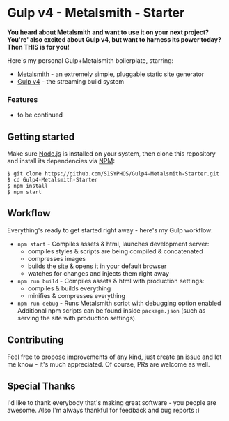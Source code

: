 # Gulp v4 - Metalsmith - Starter
**You heard about Metalsmith and want to use it on your next project? You're' also excited about Gulp v4, but want to harness its power today? Then THIS is for you!**

Here's my personal Gulp+Metalsmith boilerplate, starring:
- [Metalsmith](http://www.metalsmith.io/) - an extremely simple, pluggable static site generator
- [Gulp v4](http://gulpjs.com/) - the streaming build system

### Features
- to be continued

## Getting started
Make sure [Node.js](http://nodejs.org/) is installed on your system, then clone this repository and install its dependencies via [NPM](https://npmjs.org/):

```
$ git clone https://github.com/S1SYPHOS/Gulp4-Metalsmith-Starter.git
$ cd Gulp4-Metalsmith-Starter
$ npm install
$ npm start
```

## Workflow
Everything's ready to get started right away - here's my Gulp workflow:
- `npm start` - Compiles assets & html, launches development server:
  - compiles styles & scripts are being compiled & concatenated
  - compresses images
  - builds the site & opens it in your default browser
  - watches for changes and injects them right away
- `npm run build` - Compiles assets & html with production settings:
  - compiles & builds everything
  - minifies & compresses everything
- `npm run debug` - Runs Metalsmith script with debugging option enabled
Additional npm scripts can be found inside `package.json` (such as serving the site with production settings).

## Contributing

Feel free to propose improvements of any kind, just create an [issue](https://github.com/S1SYPHOS/Gulp4-Metalsmith-Starter/issues) and let me know - it's much appreciated. Of course, PRs are welcome as well.

## Special Thanks
I'd like to thank everybody that's making great software - you people are awesome. Also I'm always thankful for feedback and bug reports :)

